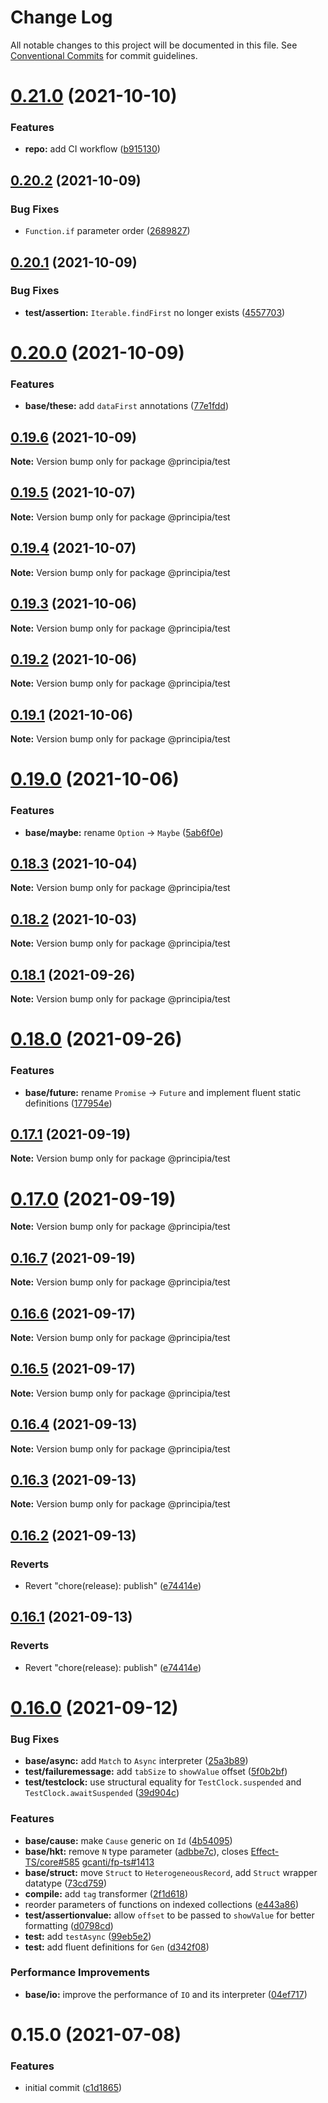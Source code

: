 # Change Log

All notable changes to this project will be documented in this file.
See [Conventional Commits](https://conventionalcommits.org) for commit guidelines.

# [0.21.0](https://github.com/0x706b/principia.ts/compare/@principia/test@0.20.2...@principia/test@0.21.0) (2021-10-10)


### Features

* **repo:** add CI workflow ([b915130](https://github.com/0x706b/principia.ts/commit/b9151308d2cc41f89364731ef5b3c03d574e567e))





## [0.20.2](https://github.com/0x706b/principia.ts/compare/@principia/test@0.20.1...@principia/test@0.20.2) (2021-10-09)


### Bug Fixes

* `Function.if` parameter order ([2689827](https://github.com/0x706b/principia.ts/commit/2689827e45e3cb1a15d7fe16e6553c756a0c53fe))





## [0.20.1](https://github.com/0x706b/principia.ts/compare/@principia/test@0.20.0...@principia/test@0.20.1) (2021-10-09)


### Bug Fixes

* **test/assertion:** `Iterable.findFirst` no longer exists ([4557703](https://github.com/0x706b/principia.ts/commit/45577031d470df43abb922081e805458e1f97544))





# [0.20.0](https://github.com/0x706b/principia.ts/compare/@principia/test@0.19.6...@principia/test@0.20.0) (2021-10-09)


### Features

* **base/these:** add `dataFirst` annotations ([77e1fdd](https://github.com/0x706b/principia.ts/commit/77e1fdda4d4d4e7a2542bde78655589597441d50))





## [0.19.6](https://github.com/0x706b/principia.ts/compare/@principia/test@0.19.5...@principia/test@0.19.6) (2021-10-09)

**Note:** Version bump only for package @principia/test





## [0.19.5](https://github.com/0x706b/principia.ts/compare/@principia/test@0.19.4...@principia/test@0.19.5) (2021-10-07)

**Note:** Version bump only for package @principia/test





## [0.19.4](https://github.com/0x706b/principia.ts/compare/@principia/test@0.19.3...@principia/test@0.19.4) (2021-10-07)

**Note:** Version bump only for package @principia/test





## [0.19.3](https://github.com/0x706b/principia.ts/compare/@principia/test@0.19.2...@principia/test@0.19.3) (2021-10-06)

**Note:** Version bump only for package @principia/test





## [0.19.2](https://github.com/0x706b/principia.ts/compare/@principia/test@0.19.1...@principia/test@0.19.2) (2021-10-06)

**Note:** Version bump only for package @principia/test





## [0.19.1](https://github.com/0x706b/principia.ts/compare/@principia/test@0.19.0...@principia/test@0.19.1) (2021-10-06)

**Note:** Version bump only for package @principia/test





# [0.19.0](https://github.com/0x706b/principia.ts/compare/@principia/test@0.18.3...@principia/test@0.19.0) (2021-10-06)


### Features

* **base/maybe:** rename `Option` -> `Maybe` ([5ab6f0e](https://github.com/0x706b/principia.ts/commit/5ab6f0ee8b8ba03bc839dead064498d018667ebb))





## [0.18.3](https://github.com/0x706b/principia.ts/compare/@principia/test@0.18.2...@principia/test@0.18.3) (2021-10-04)

**Note:** Version bump only for package @principia/test





## [0.18.2](https://github.com/0x706b/principia.ts/compare/@principia/test@0.18.1...@principia/test@0.18.2) (2021-10-03)

**Note:** Version bump only for package @principia/test





## [0.18.1](https://github.com/0x706b/principia.ts/compare/@principia/test@0.18.0...@principia/test@0.18.1) (2021-09-26)

**Note:** Version bump only for package @principia/test





# [0.18.0](https://github.com/0x706b/principia.ts/compare/@principia/test@0.17.1...@principia/test@0.18.0) (2021-09-26)


### Features

* **base/future:** rename `Promise` -> `Future` and implement fluent static definitions ([177954e](https://github.com/0x706b/principia.ts/commit/177954e0690bbaca511aa71b38f7c6ea303b160c))





## [0.17.1](https://github.com/0x706b/principia.ts/compare/@principia/test@0.17.0...@principia/test@0.17.1) (2021-09-19)

**Note:** Version bump only for package @principia/test





# [0.17.0](https://github.com/0x706b/principia.ts/compare/@principia/test@0.16.7...@principia/test@0.17.0) (2021-09-19)

**Note:** Version bump only for package @principia/test





## [0.16.7](https://github.com/0x706b/principia.ts/compare/@principia/test@0.16.6...@principia/test@0.16.7) (2021-09-19)

**Note:** Version bump only for package @principia/test





## [0.16.6](https://github.com/0x706b/principia.ts/compare/@principia/test@0.16.5...@principia/test@0.16.6) (2021-09-17)

**Note:** Version bump only for package @principia/test





## [0.16.5](https://github.com/0x706b/principia.ts/compare/@principia/test@0.16.4...@principia/test@0.16.5) (2021-09-17)

**Note:** Version bump only for package @principia/test





## [0.16.4](https://github.com/0x706b/principia.ts/compare/@principia/test@0.16.3...@principia/test@0.16.4) (2021-09-13)

**Note:** Version bump only for package @principia/test





## [0.16.3](https://github.com/0x706b/principia.ts/compare/@principia/test@0.16.2...@principia/test@0.16.3) (2021-09-13)

**Note:** Version bump only for package @principia/test





## [0.16.2](https://github.com/0x706b/principia.ts/compare/@principia/test@0.16.1...@principia/test@0.16.2) (2021-09-13)


### Reverts

* Revert "chore(release): publish" ([e74414e](https://github.com/0x706b/principia.ts/commit/e74414effa51392092770ecd542b55608dbb1201))





## [0.16.1](https://github.com/0x706b/principia.ts/compare/@principia/test@0.16.1...@principia/test@0.16.1) (2021-09-13)


### Reverts

* Revert "chore(release): publish" ([e74414e](https://github.com/0x706b/principia.ts/commit/e74414effa51392092770ecd542b55608dbb1201))





# [0.16.0](https://github.com/0x706b/principia.ts/compare/@principia/test@0.15.0...@principia/test@0.16.0) (2021-09-12)


### Bug Fixes

* **base/async:** add `Match` to `Async` interpreter ([25a3b89](https://github.com/0x706b/principia.ts/commit/25a3b890909545c874879c2885cbe42b66f0e3df))
* **test/failuremessage:** add `tabSize` to `showValue` offset ([5f0b2bf](https://github.com/0x706b/principia.ts/commit/5f0b2bfdaba6b88527112898278f1b513294c42a))
* **test/testclock:** use structural equality for `TestClock.suspended` and `TestClock.awaitSuspended` ([39d904c](https://github.com/0x706b/principia.ts/commit/39d904c1d0d893d5a424b3f6d7cd9061b5fb1049))


### Features

* **base/cause:** make `Cause` generic on `Id` ([4b54095](https://github.com/0x706b/principia.ts/commit/4b5409595ffb7554c64a2982124258f44f4104e2))
* **base/hkt:** remove `N` type parameter ([adbbe7c](https://github.com/0x706b/principia.ts/commit/adbbe7cb709177b6b3cbd9cb6050fc76e719d7a1)), closes [Effect-TS/core#585](https://github.com/Effect-TS/core/issues/585) [gcanti/fp-ts#1413](https://github.com/gcanti/fp-ts/issues/1413)
* **base/struct:** move `Struct` to `HeterogeneousRecord`, add `Struct` wrapper datatype ([73cd759](https://github.com/0x706b/principia.ts/commit/73cd759804060615f28f81a27e6659208f4e0539))
* **compile:** add `tag` transformer ([2f1d618](https://github.com/0x706b/principia.ts/commit/2f1d6186a69804b169d7dc2eb96346d612fd3582))
* reorder parameters of functions on indexed collections ([e443a86](https://github.com/0x706b/principia.ts/commit/e443a86d4f91c80a2919070f23cc28755af561d0))
* **test/assertionvalue:** allow `offset` to be passed to `showValue` for better formatting ([d0798cd](https://github.com/0x706b/principia.ts/commit/d0798cd3c175be7db9e8aece9ceaa699d9190096))
* **test:** add `testAsync` ([99eb5e2](https://github.com/0x706b/principia.ts/commit/99eb5e20f87ee4aa1b75e6c6853fa76f4e51812d))
* **test:** add fluent definitions for `Gen` ([d342f08](https://github.com/0x706b/principia.ts/commit/d342f08f60f3c2bf26729250d7f8de448156b6c3))


### Performance Improvements

* **base/io:** improve the performance of `IO` and its interpreter ([04ef717](https://github.com/0x706b/principia.ts/commit/04ef717d293ba83cce4d49c21e6abd0848a81c75))





# 0.15.0 (2021-07-08)


### Features

* initial commit ([c1d1865](https://github.com/0x706b/principia.ts/commit/c1d1865d93b8c7762c4cdfa912360f467c0bae02))
